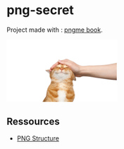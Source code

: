 # png-secret

Project made with : [pngme book](https://jrdngr.github.io/pngme_book/setup.html).

<img src="https://github.com/Instelce/png-secret/blob/main/assets/cat.png" width="250">

## Ressources

- [PNG Structure](http://www.libpng.org/pub/png/spec/1.2/PNG-Structure.html)

